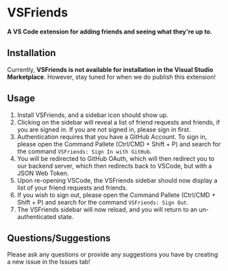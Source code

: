 # VSFriends
**A VS Code extension for adding friends and seeing what they're up to.**

## Installation
Currently, **VSFriends is not available for installation in the Visual Studio Marketplace**. However, stay tuned for when we do publish this extension!

## Usage
1. Install VSFriends, and a sidebar icon should show up.
2. Clicking on the sidebar will reveal a list of friend requests and friends, if you are signed in. If you are not signed in, please sign in first.
3. Authentication requires that you have a GitHub Account. To sign in, please open the Command Pallete (Ctrl/CMD + Shift + P) and search for the command `VSFriends: Sign In with GitHub`.
4. You will be redirected to GitHub OAuth, which will then redirect you to our backend server, which then redirects back to VSCode, but with a JSON Web Token.
5. Upon re-opening VSCode, the VSFriends sidebar should now display a list of your friend requests and friends.
6. If you wish to sign out, please open the Command Pallete (Ctrl/CMD + Shift + P) and search for the command `VSFriends: Sign Out`.
7. The VSFriends sidebar will now reload, and you will return to an un-authenticated state.

## Questions/Suggestions
Please ask any questions or provide any suggestions you have by creating a new issue in the Issues tab!
